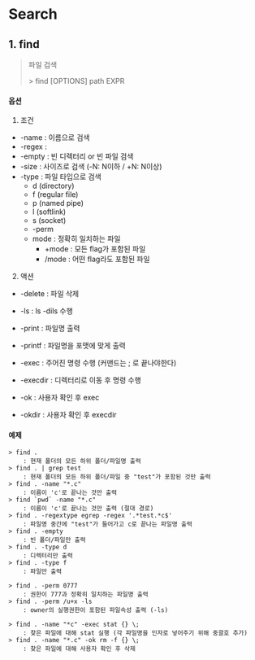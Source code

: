 ﻿# Search

## 1. find

> 파일 검색
>
> \> find [OPTIONS] path EXPR

#### 옵션

1. 조건
- -name : 이름으로 검색
- -regex : 
- -empty : 빈 디렉터리 or 빈 파일 검색
- -size : 사이즈로 검색 (-N: N이하 / +N: N이상)
- -type : 파일 타입으로 검색
  - d (directory)
  - f (regular file)
  - p (named pipe)
  - l (softlink)
  - s (socket)
   - -perm
   - mode : 정확히 일치하는 파일
     - +mode : 모든 flag가 포함된 파일
     - /mode : 어떤 flag라도 포함된 파일

2. 액션

- -delete : 파일 삭제

- -ls : ls -dils 수행

- -print : 파일명 출력

- -printf : 파일명을 포맷에 맞게 출력

- -exec : 주어진 명령 수행 (커맨드는 \; 로 끝나야한다)

- -execdir : 디렉터리로 이동 후 명령 수행

- -ok : 사용자 확인 후 exec

- -okdir : 사용자 확인 후 execdir

  

#### 예제

```
> find .
	: 현재 폴더의 모든 하위 폴더/파일명 출력
> find . | grep test
	: 현재 폴더의 모든 하위 폴더/파일 중 "test"가 포함된 것만 출력
> find . -name "*.c"
	: 이름이 'c'로 끝나는 것만 출력
> find `pwd` -name "*.c"
	: 이름이 'c'로 끝나는 것만 출력 (절대 경로)
> find . -regextype egrep -regex '.*test.*c$'
	: 파일명 중간에 "test"가 들어가고 c로 끝나는 파일명 출력
> find . -empty
	: 빈 폴더/파일만 출력
> find . -type d
	: 디렉터리만 출력
> find . -type f
	: 파일만 출력

> find . -perm 0777
	: 권한이 777과 정확히 일치하는 파일명 출력
> find . -perm /u+x -ls
	: owner의 실행권한이 포함된 파일속성 출력 (-ls)

> find . -name "*c" -exec stat {} \;
	: 찾은 파일에 대해 stat 실행 (각 파일명을 인자로 넣어주기 위해 중괄호 추가)
> find . -name "*.c" -ok rm -f {} \;
	: 찾은 파일에 대해 사용자 확인 후 삭제
```

